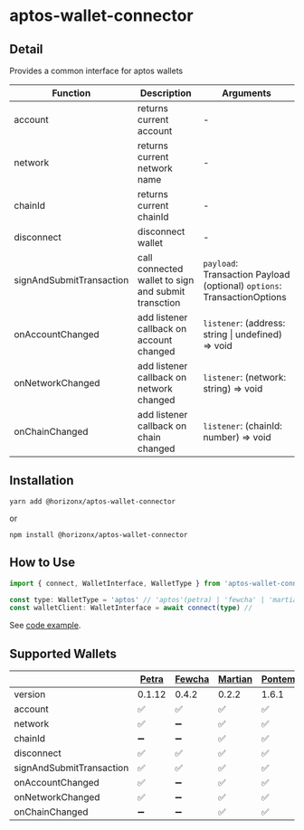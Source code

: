 # aptos-wallet-connector

## Detail

Provides a common interface for aptos wallets

| Function                 | Description                                         | Arguments                                                                   |
| ------------------------ | --------------------------------------------------- | --------------------------------------------------------------------------- |
| account                  | returns current account                             | -                                                                           |
| network                  | returns current network name                        | -                                                                           |
| chainId                  | returns current chainId                             | -                                                                           |
| disconnect               | disconnect wallet                                   | -                                                                           |
| signAndSubmitTransaction | call connected wallet to sign and submit transction | `payload`: Transaction Payload<br> (optional) `options`: TransactionOptions |
| onAccountChanged         | add listener callback on account changed            | `listener`: (address: string \| undefined) => void                          |
| onNetworkChanged         | add listener callback on network changed            | `listener`: (network: string) => void                                       |
| onChainChanged           | add listener callback on chain changed              | `listener`: (chainId: number) => void                                       |


## Installation

```
yarn add @horizonx/aptos-wallet-connector
```

or

```
npm install @horizonx/aptos-wallet-connector
```


## How to Use

```typescript
import { connect, WalletInterface, WalletType } from 'aptos-wallet-connector'

const type: WalletType = 'aptos' // 'aptos'(petra) | 'fewcha' | 'martian' | 'pontem'
const walletClient: WalletInterface = await connect(type) //
```

See [code example](https://github.com/horizonx-tech/aptos-module-explorer/blob/main/src/hooks/useWallet.tsx).

## Supported Wallets

|                          | [Petra](https://petra.app/) | [Fewcha](https://fewcha.app/) | [Martian](https://martianwallet.xyz/) | [Pontem](https://pontem.network/) |
| ------------------------ | --------------------------- | ----------------------------- | ------------------------------------- | --------------------------------- |
| version                  | 0.1.12                      | 0.4.2                         | 0.2.2                                 | 1.6.1                             |
| account                  | :white_check_mark:          | :white_check_mark:            | :white_check_mark:                    | :white_check_mark:                |
| network                  | :white_check_mark:          | :heavy_minus_sign:            | :white_check_mark:                    | :white_check_mark:                |
| chainId                  | :heavy_minus_sign:          | :heavy_minus_sign:            | :white_check_mark:                    | :white_check_mark:                |
| disconnect               | :white_check_mark:          | :white_check_mark:            | :white_check_mark:                    | :white_check_mark:                |
| signAndSubmitTransaction | :white_check_mark:          | :white_check_mark:            | :white_check_mark:                    | :white_check_mark:                |
| onAccountChanged         | :white_check_mark:          | :heavy_minus_sign:            | :white_check_mark:                    | :white_check_mark:                |
| onNetworkChanged         | :white_check_mark:          | :heavy_minus_sign:            | :white_check_mark:                    | :white_check_mark:                |
| onChainChanged           | :heavy_minus_sign:          | :heavy_minus_sign:            | :white_check_mark:                    | :white_check_mark:                |
